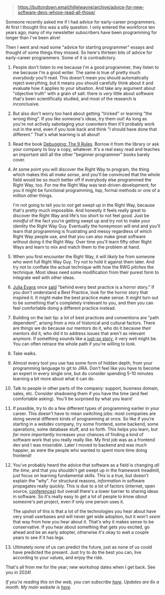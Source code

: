 
> https://buttondown.email/hillelwayne/archive/advice-for-new-software-devs-whove-read-all-those/

Someone recently asked me if I had advice for early-career programmers. At first I thought this was a silly question. I only entered the workforce ten years ago; many of my newsletter subscribers have been programming for longer than I've been alive!

Then I went and read some "advice for starting programmer" essays and thought of some things they missed. So here's thirteen bits of advice for early-career programmers. Some of it is contradictory.

1. People don't listen to me because I'm a good programmer, they listen to me because I'm a good writer. The same is true of pretty much _everybody_ you'll read. This doesn't mean you should automatically reject everything, but it means you should carefully think about it and evaluate how it applies to your situation. And take any argument about "objective truth" with a grain of salt: there is _very_ little about software that's been scientifically studied, and most of the research is inconclusive.
2. But also don't worry too hard about getting "tricked" or learning "the wrong thing". If you like someone's ideas, try them out! As long as you're not actively sabotaging your coworkers then it'll probably work out in the end, even if you look back and think "I should have done that different." That's what learning is all about!
3. Read the book [Debugging: The 9 Rules](https://debuggingrules.com/). Borrow it from the library or ask your company to buy a copy, whatever. It's a real easy read and teaches an important skill all the other "beginner programmer" books barely cover.
4. At some point you will discover the Right Way to program, the thing which makes this all _make sense_, and you'll be convinced that the whole field would be so much better off if everybody else programmed the Right Way, too. For me the Right Way was test-driven development; for you it might be functional programming, lisp, formal methods or one of a million other things.

   I'm not going to tell you to _not_ get swept up in the Right Way, because that's pretty much impossible. And honestly it feels really great to discover the Right Way and life's too short to not feel good. Just be _mindful_ of the fact you're getting swept up and try not to make your identity the Right Way Guy. Eventually the honeymoon will end and you'll learn that programming is frustrating and messy regardless of which Right Way people use, and that you can also make great software without doing it the Right Way. Over time you'll learn fifty other Right Ways and learn to mix and match them to the problem at hand.

5. When you first encounter the Right Way, it will _likely_ be from someone who went full Right Way Guy. Try not to hold it against them later. And try not to conflate the actual technique with how the RWG _pitches_ the technique. Most ideas need some modification from their purest form to integrate well with other ideas.
6. [Julia Evans](https://jvns.ca/) once [said](https://www.youtube.com/watch?v=30YWsGDr8mA) "behind every best practice is a horror story." If you don't understand a Best Practice, look for the horror story that inspired it. It might make the best practice make sense. It might turn out to be something that's completely irrelevant to you, and then you can feel comfortable doing a different practice instead.
7. Building on the last tip: a lot of best practices and conventions are "path dependent", arising from a mix of historical and cultural factors. There are things we do because our mentors do it, who do it because _their_ mentors did it, who did it to address issues that aren't as relevant anymore. If something sounds like a [just-so story](https://en.wikipedia.org/wiki/Just-so_story), it very well might be. You can often retrace the whole path if you're willing to look.
8. Take walks.
9. Almost every tool you use has some form of hidden depth, from your programming language to git to JIRA. Don't feel like you have to become an expert in every single one, but do consider spending 5-10 minutes learning a bit more about what it can do.
10. Talk to people in other parts of the company: support, business domain, sales, etc. Consider shadowing them if you have the time (and feel comfortable asking). You'll be surprised by what you learn!
11. If possible, try to do a few different types of programming earlier in your career. This doesn't have to mean switching jobs: most companies are doing several different kinds of programming at once. So like if you're starting in a webdev company, try some frontend, some backend, some operations, some database stuff, and so forth. This helps you learn, but _far more importantly_ increases your chances of finding a kind of software work that you really really like. My first job was as a frontend dev and I was _miserable_. Later I moved to backend and was much happier, as were the people who wanted to spent more time doing frontend!
12. You've probably heard the advice that software as a field is changing _all the time_, and that you shouldn't get swept up in the framework treadmill, just focus on learning fundamental skills. This is a true, but doesn't explain the "why". For structural reasons, _information_ in software propagates really quickly. This is due to a lot of factors (internet, open source, [conferences](https://www.hillelwayne.com/post/what-we-can-learn/)) but overall there's a lower barrier to sharing ideas in software. So it's really easy to get a lot of people to _know about_ someone's pet project, even if only one person uses it.

    The upshot of this is that a lot of the technologies you hear about have very small userbases and will never get wide adoption, but it won't _seem_ that way from how you hear about it. That's why it makes sense to be conservative. If you hear about something that gets you excited, go ahead and be an early adopter, otherwise it's okay to wait a couple years to see if it has legs.

13. Ultimately none of us can predict the future, just as none of us could have predicted the present. Just try to do the best you can, live according to your values, and enjoy the ride.

That's all from me for the year; new workshop dates when I get back. See you in 2024!

_If you're reading this on the web, you can subscribe [here](https://buttondown.email/hillelwayne). Updates are 6x a month. My main website is [here](https://www.hillelwayne.com/)._
